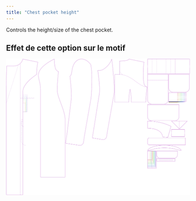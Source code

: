 ```yaml
---
title: "Chest pocket height"
---
```


Controls the height/size of the chest pocket.

## Effet de cette option sur le motif

![This image shows the effect of this option by superimposing several variants that have a different value for this option](carlita_chestpocketheight_sample.svg "Effect of this option on the pattern")
